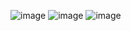 ![image](https://github.com/Prash-08/pollutioncheck/assets/156601789/4e1d1a3b-71b9-4f05-ad03-345585c0b1a0)
![image](https://github.com/Prash-08/pollutioncheck/assets/156601789/c641a172-2cf7-4ec9-9834-59e6bdbc54ee)
![image](https://github.com/Prash-08/pollutioncheck/assets/156601789/17f18efd-bd45-413e-960d-b57e10937063)

